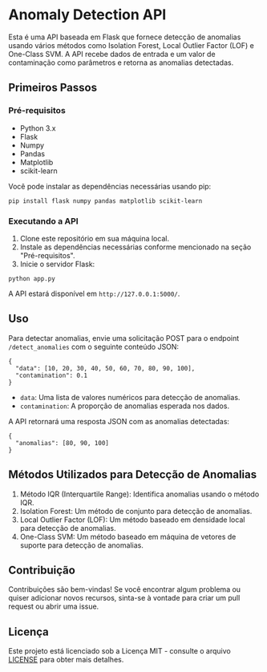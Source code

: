 # Anomaly Detection API

Esta é uma API baseada em Flask que fornece detecção de anomalias usando vários métodos como Isolation Forest, Local Outlier Factor (LOF) e One-Class SVM. A API recebe dados de entrada e um valor de contaminação como parâmetros e retorna as anomalias detectadas.

## Primeiros Passos

### Pré-requisitos

- Python 3.x
- Flask
- Numpy
- Pandas
- Matplotlib
- scikit-learn

Você pode instalar as dependências necessárias usando pip:

```
pip install flask numpy pandas matplotlib scikit-learn
```

### Executando a API

1. Clone este repositório em sua máquina local.
2. Instale as dependências necessárias conforme mencionado na seção "Pré-requisitos".
3. Inicie o servidor Flask:

```
python app.py
```

A API estará disponível em `http://127.0.0.1:5000/`.

## Uso

Para detectar anomalias, envie uma solicitação POST para o endpoint `/detect_anomalies` com o seguinte conteúdo JSON:

```
{
  "data": [10, 20, 30, 40, 50, 60, 70, 80, 90, 100],
  "contamination": 0.1
}
```

- `data`: Uma lista de valores numéricos para detecção de anomalias.
- `contamination`: A proporção de anomalias esperada nos dados.

A API retornará uma resposta JSON com as anomalias detectadas:

```
{
  "anomalias": [80, 90, 100]
}
```

## Métodos Utilizados para Detecção de Anomalias

1. Método IQR (Interquartile Range): Identifica anomalias usando o método IQR.
2. Isolation Forest: Um método de conjunto para detecção de anomalias.
3. Local Outlier Factor (LOF): Um método baseado em densidade local para detecção de anomalias.
4. One-Class SVM: Um método baseado em máquina de vetores de suporte para detecção de anomalias.

## Contribuição

Contribuições são bem-vindas! Se você encontrar algum problema ou quiser adicionar novos recursos, sinta-se à vontade para criar um pull request ou abrir uma issue.

## Licença

Este projeto está licenciado sob a Licença MIT - consulte o arquivo [LICENSE](LICENSE) para obter mais detalhes.
